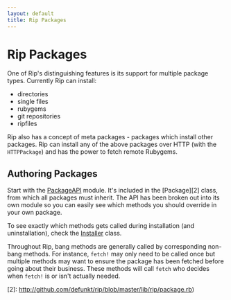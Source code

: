 ```yaml
---
layout: default
title: Rip Packages
---
```


Rip Packages
============

One of Rip's distinguishing features is its support for multiple
package types. Currently Rip can install:

* directories
* single files
* rubygems
* git repositories
* ripfiles

Rip also has a concept of meta packages - packages which install other
packages. Rip can install any of the above packages over HTTP 
(with the `HTTPPackage`) and has the power to fetch remote Rubygems.

Authoring Packages
------------------

Start with the [PackageAPI][1] module. It's included in the
[Package][2] class, from which all packages must inherit. The API has 
been broken out into its own module so you can easily see which 
methods you should override in your own package.

To see exactly which methods gets called during installation (and
uninstallation), check the
[Installer](https://github.com/defunkt/rip/blob/master/lib/rip/installer.rb) class.

Throughout Rip, bang methods are generally called by corresponding
non-bang methods. For instance, `fetch!` may only need to be called
once but multiple methods may want to ensure the package has been
fetched before going about their business. These methods will call
`fetch` who decides when `fetch!` is or isn't actually needed.

[1]: http://github.com/defunkt/rip/blob/master/lib/rip/package_api.rb
[2]: http://github.com/defunkt/rip/blob/master/lib/rip/package.rb)
